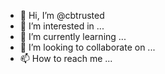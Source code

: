 - 👋 Hi, I’m @cbtrusted
- 👀 I’m interested in ...
- 🌱 I’m currently learning ...
- 💞️ I’m looking to collaborate on ...
- 📫 How to reach me ...

<!---
cbtrusted/cbtrusted is a ✨ special ✨ repository because its `README.md` (this file) appears on your GitHub profile.
You can click the Preview link to take a look at your changes.
--->
